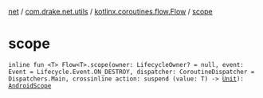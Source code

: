 [net](../../index.md) / [com.drake.net.utils](../index.md) / [kotlinx.coroutines.flow.Flow](index.md) / [scope](./scope.md)

# scope

`inline fun <T> Flow<T>.scope(owner: LifecycleOwner? = null, event: Event = Lifecycle.Event.ON_DESTROY, dispatcher: CoroutineDispatcher = Dispatchers.Main, crossinline action: suspend (value: T) -> `[`Unit`](https://kotlinlang.org/api/latest/jvm/stdlib/kotlin/-unit/index.html)`): `[`AndroidScope`](../../com.drake.net.scope/-android-scope/index.md)